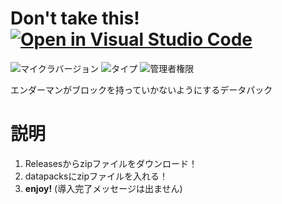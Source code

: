 # Don't take this! [![Open in Visual Studio Code](https://open.vscode.dev/badges/open-in-vscode.svg)](https://open.vscode.dev/tunakaniri/dont-take-this)
![マイクラバージョン](https://img.shields.io/badge/Minecraft%20Ver-Java%201.13~1.18.1-brightgreen) ![タイプ](https://img.shields.io/badge/Type-datapack-orange) ![管理者権限](https://img.shields.io/badge/Need%20OP-None-lightgrey)

エンダーマンがブロックを持っていかないようにするデータパック

# 説明
1. Releasesからzipファイルをダウンロード！
2. datapacksにzipファイルを入れる！
3. **enjoy!** (導入完了メッセージは出ません)
